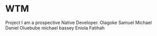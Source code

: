 # WTM
Project
I am a prospective Native Developer.
Olagoke
Samuel
Michael
Daniel
Oluebube
michael bassey
Eniola
Fatihah
